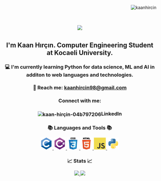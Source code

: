 <p align="right"> <img src="https://komarev.com/ghpvc/?username=kaanhircin&label=Profile%20views&color=0e75b6&style=flat" alt="kaanhircin" /> </p>

<h1 align="center">
  <a href="https://git.io/typing-svg">
    <img src="https://readme-typing-svg.herokuapp.com/?lines=Hi+there!+👋;Welcome+to+my+profile.&center=true&size=30">
  </a>
</h1>

<h2 align="center">
  I'm Kaan Hırçın. Computer Engineering Student at Kocaeli University.
</h2>

<h3 align="center">
  💻 I'm currently learning Python for data science, ML and AI in additon to web languages and technologies.
</h3>

<h3 align="center">
  📧 Reach me: <a href="mailto: kaanhircin98@gmail.com">kaanhircin98@gmail.com</a>
</h3>

<h3 align="center">
  Connect with me:
<h3>
<p align="center">
<a style="text-decoration: none;" href="https://linkedin.com/in/kaan-hirçin-04b797206" target="blank"><img align="center" src="https://raw.githubusercontent.com/rahuldkjain/github-profile-readme-generator/master/src/images/icons/Social/linked-in-alt.svg" alt="kaan-hirçin-04b797206" height="30" width="40" />LinkedIn</a>
</p>

<h3 align="center">
  📚 Languages and Tools 📚
</h3>
<p align="center"> <a href="https://www.cprogramming.com/" target="_blank" rel="noreferrer"> <img src="https://raw.githubusercontent.com/devicons/devicon/master/icons/c/c-original.svg" alt="c" width="40" height="40"/> </a> <a href="https://www.w3schools.com/cs/" target="_blank" rel="noreferrer"> <img src="https://raw.githubusercontent.com/devicons/devicon/master/icons/csharp/csharp-original.svg" alt="csharp" width="40" height="40"/> </a> <a href="https://www.w3schools.com/css/" target="_blank" rel="noreferrer"> <img src="https://raw.githubusercontent.com/devicons/devicon/master/icons/css3/css3-original-wordmark.svg" alt="css3" width="40" height="40"/> </a> <a href="https://www.w3.org/html/" target="_blank" rel="noreferrer"> <img src="https://raw.githubusercontent.com/devicons/devicon/master/icons/html5/html5-original-wordmark.svg" alt="html5" width="40" height="40"/> </a> <a href="https://developer.mozilla.org/en-US/docs/Web/JavaScript" target="_blank" rel="noreferrer"> <img src="https://raw.githubusercontent.com/devicons/devicon/master/icons/javascript/javascript-original.svg" alt="javascript" width="40" height="40"/> </a> <a href="https://www.python.org" target="_blank" rel="noreferrer"> <img src="https://raw.githubusercontent.com/devicons/devicon/master/icons/python/python-original.svg" alt="python" width="40" height="40"/> </a> </p>

<h3 align="center">
  📈 Stats 📈
</h3>
  
<div align="center">
  <a href="https://github.com/anuraghazra/github-readme-stats">
      <img width="375" src="https://github-readme-stats.vercel.app/api/top-langs/?username=kaanhircin&layout=compact&theme=react" />
  </a>
  <a href="https://github.com/anuraghazra/github-readme-stats">
      <img width="450" src="https://github-readme-stats.vercel.app/api?username=kaanhircin&show_icons=true&theme=react" />
  </a>
</div>
